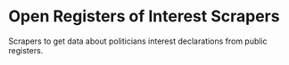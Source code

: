 # Open Registers of Interest Scrapers

Scrapers to get data about politicians interest declarations from public registers.